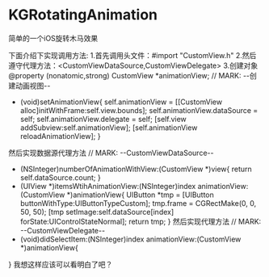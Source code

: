 # KGRotatingAnimation
简单的一个iOS旋转木马效果

下面介绍下实现调用方法:
1.首先调用头文件：#import "CustomView.h"
2.然后遵守代理方法：<CustomViewDataSource,CustomViewDelegate>
3.创建对象
@property (nonatomic,strong) CustomView *animationView;
// MARK: --创建动画视图--
- (void)setAnimationView{
    self.animationView = [[CustomView alloc]initWithFrame:self.view.bounds];
    self.animationView.dataSource = self;
    self.animationView.delegate = self;
    [self.view addSubview:self.animationView];
    [self.animationView reloadAnimationView];
}

然后实现数据源代理方法
// MARK: --CustomViewDataSource--
- (NSInteger)numberOfAnimationWithView:(CustomView *)view{
    return self.dataSource.count;
}
- (UIView *)itemsWtihAnimationView:(NSInteger)index animationView:(CustomView *)animationView{
    UIButton *tmp = [UIButton buttonWithType:UIButtonTypeCustom];
    tmp.frame = CGRectMake(0, 0, 50, 50);
    [tmp setImage:self.dataSource[index] forState:UIControlStateNormal];
    return tmp;
}
然后实现代理方法
// MARK: --CustomViewDelegate--
- (void)didSelectItem:(NSInteger)index animationView:(CustomView *)animationView{
    
}
我想这样应该可以看明白了吧？
